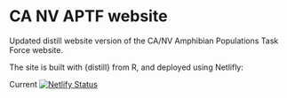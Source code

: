# CA NV APTF website

Updated distill website version of the CA/NV Amphibian Populations Task Force website.

The site is built with {distill} from R, and deployed using Netlifly:

Current [![Netlify Status](https://api.netlify.com/api/v1/badges/207827f3-bc2e-4cce-9abc-f97e7b6810dd/deploy-status)](https://app.netlify.com/sites/canvamphibs/deploys)